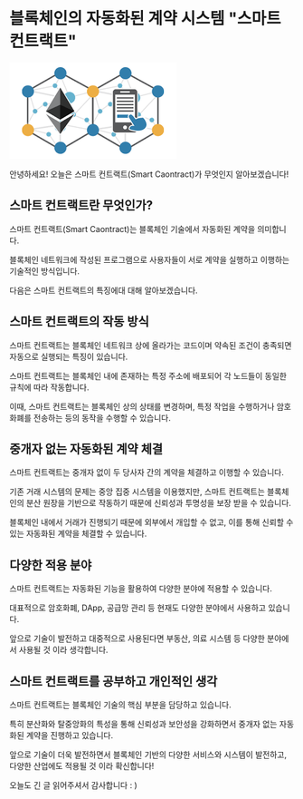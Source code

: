 # 블록체인의 자동화된 계약 시스템 "스마트 컨트랙트"

![contract](/assets/smart.png)

안녕하세요! 오늘은 스마트 컨트랙트(Smart Caontract)가 무엇인지 알아보겠습니다!

## 스마트 컨트랙트란 무엇인가?

스마트 컨트랙트(Smart Caontract)는 블록체인 기술에서 자동화된 계약을 의미합니다.

블록체인 네트워크에 작성된 프로그램으로 사용자들이 서로 계약을 실행하고 이행하는 기술적인 방식입니다.

다음은 스마트 컨트랙트의 특징에대 대해 알아보겠습니다.

## 스마트 컨트랙트의 작동 방식

스마트 컨트랙트는 블록체인 네트워크 상에 올라가는 코드이며 약속된 조건이 충족되면 자동으로 실행되는 특징이 있습니다.

스마트 컨트랙트는 블록체인 내에 존재하는 특정 주소에 배포되어 각 노드들이 동일한 규칙에 따라 작동합니다.

이때, 스마트 컨트랙트는 블록체인 상의 상태를 변경하며, 특정 작업을 수행하거나 암호화폐를 전송하는 등의 동작을 수행할 수 있습니다.

## 중개자 없는 자동화된 계약 체결

스마트 컨트랙트는 중개자 없이 두 당사자 간의 계약을 체결하고 이행할 수 있습니다.

기존 거래 시스템의 문제는 중앙 집중 시스템을 이용했지만, 스마트 컨트랙트는 블록체인의 분산 원장을 기반으로 작동하기 때문에 신뢰성과 투명성을 보장 받을 수 있습니다.

블록체인 내에서 거래가 진행되기 때문에 외부에서 개입할 수 없고, 이를 통해 신뢰할 수 있는 자동화된 계약을 체결할 수 있습니다.

## 다양한 적용 분야

스마트 컨트랙트는 자동화된 기능을 활용하여 다양한 분야에 적용할 수 있습니다.

대표적으로 암호화폐, DApp, 공급망 관리 등 현재도 다양한 분야에서 사용하고 있습니다.

앞으로 기술이 발전하고 대중적으로 사용된다면 부동산, 의료 시스템 등 다양한 분야에서 사용될 것 이라 생각합니다.

## 스마트 컨트랙트를  공부하고 개인적인 생각

스마트 컨트랙트는 블록체인 기술의 핵심 부분을 담당하고 있습니다.

특히 분산화와 탈중앙화의 특성을 통해 신뢰성과 보안성을 강화하면서 중개자 없는 자동화된 계약을 진행하고 있습니다.

앞으로 기술이 더욱 발전하면서 블록체인 기반의 다양한 서비스와 시스템이 발전하고, 다양한 산업에도 적용될 것 이라 확신합니다!

오늘도 긴 글 읽어주셔서 감사합니다 : )